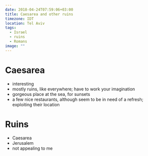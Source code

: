 ```yaml
---
date: 2018-04-24T07:59:06+03:00
title: Caesarea and other ruins
timezone: IDT
location: Tel Aviv
tags:
  - Israel
  - ruins
  - Romans
image: ""
---
```


<!--more-->

# Caesarea

- interesting
- mostly ruins, like everywhere; have to work your imagination
- gorgeous place at the sea, for sunsets
- a few nice restaurants, although seem to be in need of a refresh; exploiting their location

# Ruins

- Caesarea
- Jerusalem
- not appealing to me
